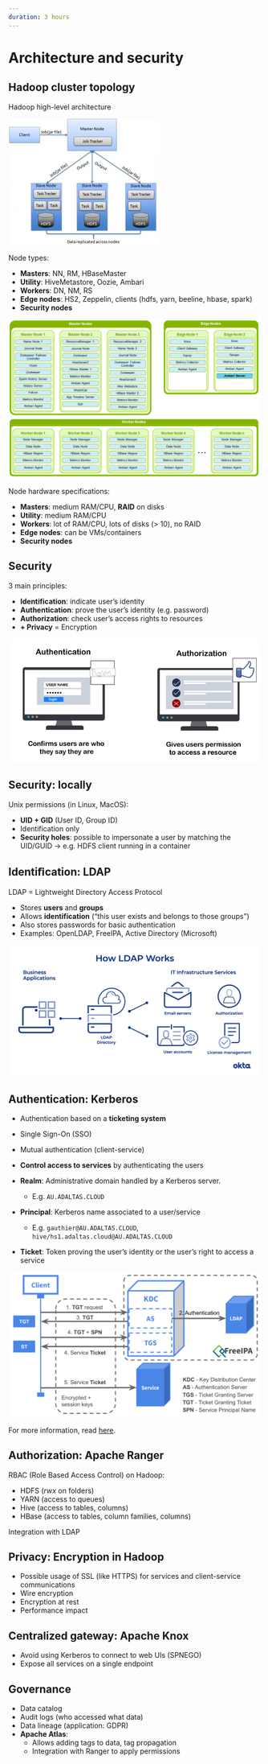 ```yaml
---
duration: 3 hours
---
```


# Architecture and security

## Hadoop cluster topology

Hadoop high-level architecture

![Hadoop high-level architecture](./assets/hadoop_architecture.jpg)

Node types:

- **Masters**: NN, RM, HBaseMaster
- **Utility**: HiveMetastore, Oozie, Ambari
- **Workers**: DN, NM, RS
- **Edge nodes**: HS2, Zeppelin, clients (hdfs, yarn, beeline, hbase, spark)
- **Security nodes**

![Hadoop node types](./assets/node_types.png)

Node hardware specifications:

- **Masters**: medium RAM/CPU, **RAID** on disks
- **Utility**: medium RAM/CPU
- **Workers**: lot of RAM/CPU, lots of disks (> 10), no RAID
- **Edge nodes**: can be VMs/containers
- **Security nodes**

## Security

3 main principles:

- **Identification**: indicate user’s identity
- **Authentication**: prove the user’s identity (e.g. password)
- **Authorization**: check user’s access rights to resources
- **+ Privacy** = Encryption

![Authentication vs. Authorisation](./assets/authentication_authorization.png)

## Security: locally

Unix permissions (in Linux, MacOS):

- **UID + GID** (User ID, Group ID)
- Identification only
- **Security holes**: possible to impersonate a user by matching
the UID/GUID → e.g. HDFS client running in a container

## Identiﬁcation: LDAP

LDAP = Lightweight Directory Access Protocol

- Stores **users** and **groups**
- Allows **identification** (“this user exists and belongs to those groups”)
- Also stores passwords for basic authentication
- Examples: OpenLDAP, FreeIPA, Active Directory (Microsoft)

![LDAP process](./assets/ldap_process.png)

## Authentication: Kerberos

- Authentication based on a **ticketing system**
- Single Sign-On (SSO)
- Mutual authentication (client-service)
- **Control access to services** by authenticating the users

- **Realm**: Administrative domain handled by a Kerberos server.
  - E.g. `AU.ADALTAS.CLOUD`
- **Principal**: Kerberos name associated to a user/service
  - E.g. `gauthier@AU.ADALTAS.CLOUD`, `hive/hs1.adaltas.cloud@AU.ADALTAS.CLOUD`
- **Ticket**: Token proving the user’s identity or the user’s right to
access a service

![Kerberos protocol](./assets/kerberos_protocol.png)

For more information, read [here](https://en.wikipedia.org/wiki/Kerberos_(protocol)#Protocol).

## Authorization: Apache Ranger

RBAC (Role Based Access Control) on Hadoop:

- HDFS (*rwx* on folders)
- YARN (access to queues)
- Hive (access to tables, columns)
- HBase (access to tables, column families, columns)

Integration with LDAP

## Privacy: Encryption in Hadoop

- Possible usage of SSL (like HTTPS) for services and client-service communications
- Wire encryption
- Encryption at rest
- Performance impact

## Centralized gateway: Apache Knox

- Avoid using Kerberos to connect to web UIs (SPNEGO)
- Expose all services on a single endpoint

## Governance

- Data catalog
- Audit logs (who accessed what data)
- Data lineage (application: GDPR)
- **Apache Atlas**:
  - Allows adding tags to data, tag propagation
  - Integration with Ranger to apply permissions
